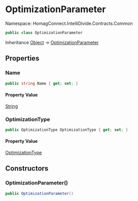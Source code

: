 # OptimizationParameter

Namespace: HomagConnect.IntelliDivide.Contracts.Common

```csharp
public class OptimizationParameter
```

Inheritance [Object](https://docs.microsoft.com/en-us/dotnet/api/system.object) → [OptimizationParameter](./homagconnect.intellidivide.contracts.common.optimizationparameter.md)

## Properties

### **Name**

```csharp
public string Name { get; set; }
```

#### Property Value

[String](https://docs.microsoft.com/en-us/dotnet/api/system.string)<br>

### **OptimizationType**

```csharp
public OptimizationType OptimizationType { get; set; }
```

#### Property Value

[OptimizationType](./homagconnect.intellidivide.contracts.common.optimizationtype.md)<br>

## Constructors

### **OptimizationParameter()**

```csharp
public OptimizationParameter()
```
